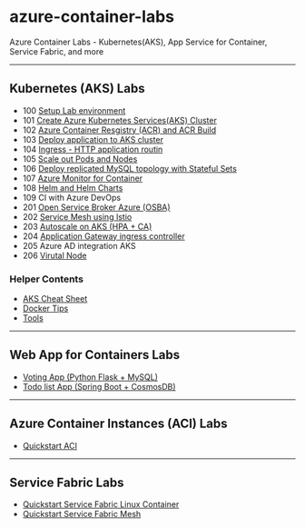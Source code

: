 # azure-container-labs
Azure Container Labs - Kubernetes(AKS), App Service for Container, Service Fabric, and more 

---
## Kubernetes (AKS) Labs
- 100 [Setup Lab environment](labs/aks-100-setup-env.md)
- 101 [Create Azure Kubernetes Services(AKS) Cluster](labs/aks-101-create-aks-cluster.md)
- 102 [Azure Container Resgistry (ACR) and ACR Build](labs/aks-102-acr.md)
- 103 [Deploy application to AKS cluster](labs/aks-103-deploy-app.md)
- 104 [Ingress -  HTTP application routin](labs/aks-104-ingress.md)
- 105 [Scale out Pods and Nodes](labs/aks-105-scaleout.md)
- 106 [Deploy replicated MySQL topology with Stateful Sets](labs/aks-106-statefulsets.md)
- 107 [Azure Monitor for Container](labs/aks-107-container-insights.md)
- 108 [Helm and Helm Charts](labs/aks-108-helm.md)
- 109 CI with Azure DevOps
- 201 [Open Service Broker Azure (OSBA)](labs/aks-201-osba.md)
- 202 [Service Mesh using Istio](labs/aks-202-istio-top.md)
- 203 [Autoscale on AKS (HPA + CA)](labs/aks-203-autoscale.md)
- 204 [Application Gateway ingress controller](labs/aks-204-app-gateway-ingress.md) 
- 205 Azure AD integration AKS
- 206 [Virutal Node](labs/aks-206-virtual-node.md)

### Helper Contents
- [AKS Cheat Sheet](labs/helper-aks-cheat-sheet.md)
- [Docker Tips](labs/helper-docker-tips.md)
- [Tools](labs/helper-k8s-tools.md)

---
## Web App for Containers Labs
- [Voting App (Python Flask + MySQL)](labs/webapp-voting-app.md)
- [Todo list App (Spring Boot + CosmosDB)](labs/webapp-todo-java-app.md) 
---
## Azure Container Instances (ACI) Labs
- [Quickstart ACI](labs/aci-quickstart.md)

---
## Service Fabric Labs
- [Quickstart Service Fabric Linux Container](https://gist.github.com/yokawasa/329a24ae30c855a475f4e58c9f654140)
- [Quickstart Service Fabric Mesh](https://gist.github.com/yokawasa/7aae70ef5ac8e7f23fd75cb73d9f161b)

